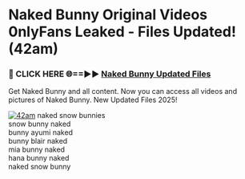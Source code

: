 # Naked Bunny Original Videos 0nlyFans Leaked - Files Updated! (42am)

<h3>🔴 CLICK HERE 🌐==►► <a href="https://tinyurl.com/yckcrads" rel="nofollow">Naked Bunny Updated Files</a></h3>

Get Naked Bunny and all content. Now you can access all videos and pictures of Naked Bunny. New Updated Files 2025!

[![42am](https://i.imgur.com/hpKpOFt.gif)](https://tinyurl.com/yckcrads)
naked snow bunnies<br>
snow bunny naked<br>
bunny ayumi naked<br>
bunny blair naked<br>
mia bunny naked<br>
hana bunny naked<br>
naked snow bunny